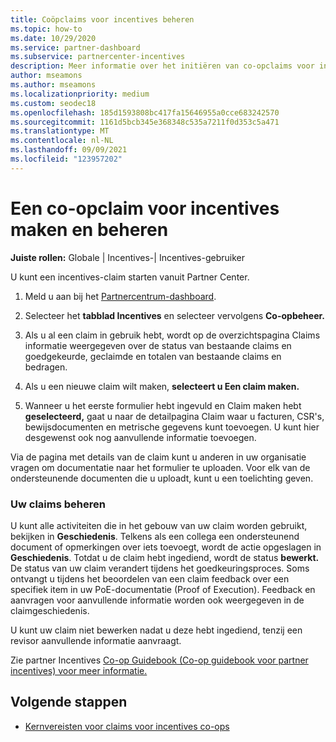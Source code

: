 ```yaml
---
title: Coöpclaims voor incentives beheren
ms.topic: how-to
ms.date: 10/29/2020
ms.service: partner-dashboard
ms.subservice: partnercenter-incentives
description: Meer informatie over het initiëren van co-opclaims voor incentives vanuit Partner Center. U kunt alle activiteiten die in het gebouw van uw claim worden gebruikt, bekijken in Geschiedenis.
author: mseamons
ms.author: mseamons
ms.localizationpriority: medium
ms.custom: seodec18
ms.openlocfilehash: 185d1593808bc417fa15646955a0cce683242570
ms.sourcegitcommit: 1161d5bcb345e368348c535a7211f0d353c5a471
ms.translationtype: MT
ms.contentlocale: nl-NL
ms.lasthandoff: 09/09/2021
ms.locfileid: "123957202"
---
```

# <a name="create-and-manage-an-incentives-co-op-claim"></a>Een co-opclaim voor incentives maken en beheren

**Juiste rollen:** Globale | Incentives-| Incentives-gebruiker

U kunt een incentives-claim starten vanuit Partner Center.

1. Meld u aan bij het [Partnercentrum-dashboard](https://partner.microsoft.com/dashboard/).

2. Selecteer het **tabblad Incentives** en selecteer vervolgens **Co-opbeheer.**

3. Als u al een claim in gebruik hebt, wordt op de overzichtspagina Claims informatie weergegeven over de status van bestaande claims en goedgekeurde, geclaimde en totalen van bestaande claims en bedragen.

4. Als u een nieuwe claim wilt maken, **selecteert u Een claim maken.**

5. Wanneer u het eerste formulier hebt ingevuld en Claim maken hebt **geselecteerd,** gaat u naar de detailpagina Claim waar u facturen, CSR's, bewijsdocumenten en metrische gegevens kunt toevoegen. U kunt hier desgewenst ook nog aanvullende informatie toevoegen.

Via de pagina met details van de claim kunt u anderen in uw organisatie vragen om documentatie naar het formulier te uploaden. Voor elk van de ondersteunende documenten die u uploadt, kunt u een toelichting geven. 

### <a name="manage-your-claims"></a>Uw claims beheren

U kunt alle activiteiten die in het gebouw van uw claim worden gebruikt, bekijken in **Geschiedenis**. Telkens als een collega een ondersteunend document of opmerkingen over iets toevoegt, wordt de actie opgeslagen in **Geschiedenis**. Totdat u de claim hebt ingediend, wordt de status **bewerkt.** De status van uw claim verandert tijdens het goedkeuringsproces. Soms ontvangt u tijdens het beoordelen van een claim feedback over een specifiek item in uw PoE-documentatie (Proof of Execution). Feedback en aanvragen voor aanvullende informatie worden ook weergegeven in de claimgeschiedenis.

U kunt uw claim niet bewerken nadat u deze hebt ingediend, tenzij een revisor aanvullende informatie aanvraagt.

Zie partner Incentives [Co-op Guidebook (Co-op guidebook voor partner incentives) voor meer informatie.](https://assetsprod.microsoft.com/co-op-guidebook.pdf)

## <a name="next-steps"></a>Volgende stappen

- [Kernvereisten voor claims voor incentives co-ops](core-requirements.md)